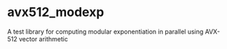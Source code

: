 # avx512_modexp
A test library for computing modular exponentiation in parallel using AVX-512 vector arithmetic
